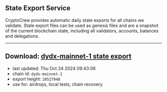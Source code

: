 ## State Export Service
CryptoCrew provides automatic daily state exports for all chains we validate. State export files can be used as genesis files and are a snapshot of the current blockchain state, including all validators, accounts, balances and delegations.

---
**Download: [dydx-mainnet-1 state export](https://dl-tyo.ccvalidators.com/SERVICE/dydx/dydx-mainnet-1_export_28527948.json)**
---

- last updated: Thu Oct 24 2024 09:43:06
- chain id: `dydx-mainnet-1`
- export height: `28527948`
- use for: airdrops, local tests, chain recovery
